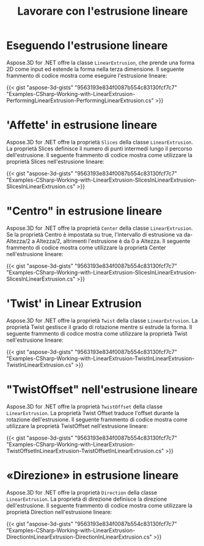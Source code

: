 ﻿---
title: Lavorare con l'estrusione lineare
type: docs
weight: 110
url: /it/net/working-with-linear-extrusion/
description: Aspose.3D for .NET offre la classe LinearExtrusion, che prende una forma 2D come input ed estende la forma nella terza dimensione.
---
# **Eseguendo l'estrusione lineare**
Aspose.3D for .NET offre la classe `LinearExtrusion`, che prende una forma 2D come input ed estende la forma nella terza dimensione. Il seguente frammento di codice mostra come eseguire l'estrusione lineare:



{{< gist "aspose-3d-gists" "9563193e834f0087b554c83130fcf7c7" "Examples-CSharp-Working-with-LinearExtrusion-PerformingLinearExtrusion-PerformingLinearExtrusion.cs" >}}
# **'Affette' in estrusione lineare**
Aspose.3D for .NET offre la proprietà `Slices` della classe `LinearExtrusion`. La proprietà Slices definisce il numero di punti intermedi lungo il percorso dell'estrusione. Il seguente frammento di codice mostra come utilizzare la proprietà Slices nell'estrusione lineare:



{{< gist "aspose-3d-gists" "9563193e834f0087b554c83130fcf7c7" "Examples-CSharp-Working-with-LinearExtrusion-SlicesInLinearExtrusion-SlicesInLinearExtrusion.cs" >}}
# **"Centro" in estrusione lineare**
Aspose.3D for .NET offre la proprietà `Center` della classe `LinearExtrusion`. Se la proprietà Centro è impostata su true, l'intervallo di estrusione va da-Altezza/2 a Altezza/2, altrimenti l'estrusione è da 0 a Altezza. Il seguente frammento di codice mostra come utilizzare la proprietà Center nell'estrusione lineare:



{{< gist "aspose-3d-gists" "9563193e834f0087b554c83130fcf7c7" "Examples-CSharp-Working-with-LinearExtrusion-SlicesInLinearExtrusion-SlicesInLinearExtrusion.cs" >}}
# **'Twist' in Linear Extrusion**
Aspose.3D for .NET offre la proprietà `Twist` della classe `LinearExtrusion`. La proprietà Twist gestisce il grado di rotazione mentre si estrude la forma. Il seguente frammento di codice mostra come utilizzare la proprietà Twist nell'estrusione lineare:



{{< gist "aspose-3d-gists" "9563193e834f0087b554c83130fcf7c7" "Examples-CSharp-Working-with-LinearExtrusion-TwistInLinearExtrusion-TwistInLinearExtrusion.cs" >}}
# **"TwistOffset" nell'estrusione lineare**
Aspose.3D for .NET offre la proprietà `TwistOffset` della classe `LinearExtrusion`. La proprietà Twist Offset traduce l'offset durante la rotazione dell'estrusione. Il seguente frammento di codice mostra come utilizzare la proprietà TwistOffset nell'estrusione lineare:



{{< gist "aspose-3d-gists" "9563193e834f0087b554c83130fcf7c7" "Examples-CSharp-Working-with-LinearExtrusion-TwistOffsetInLinearExtrusion-TwistOffsetInLinearExtrusion.cs" >}}
# **«Direzione» in estrusione lineare**
Aspose.3D for .NET offre la proprietà `Direction` della classe `LinearExtrusion`. La proprietà di direzione definisce la direzione dell'estrusione. Il seguente frammento di codice mostra come utilizzare la proprietà Direction nell'estrusione lineare:



{{< gist "aspose-3d-gists" "9563193e834f0087b554c83130fcf7c7" "Examples-CSharp-Working-with-LinearExtrusion-DirectionInLinearExtrusion-DirectionInLinearExtrusion.cs" >}}
